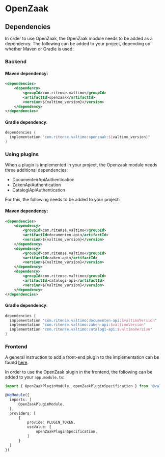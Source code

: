 # OpenZaak

## Dependencies

In order to use OpenZaak, the OpenZaak module needs to be added as a dependency.
The following can be added to your project, depending on whether Maven or Gradle is used:

### Backend

#### Maven dependency:
```xml
<dependencies>
    <dependency>
        <groupId>com.ritense.valtimo</groupId>
        <artifactId>openzaak</artifactId>
        <version>${valtimo_version}</version>
    </dependency>
</dependencies>
```

#### Gradle dependency:
```groovy
dependencies {
  implementation "com.ritense.valtimo:openzaak:${valtimo_version}"
}
```

### Using plugins

When a plugin is implemented in your project, the Openzaak module needs three additional dependencies:
- DocumentenApiAuthentication 
- ZakenApiAuthentication 
- CatalogiApiAuthentication

For this, the following needs to be added to your project:

#### Maven dependency:
```xml
<dependencies>
    <dependency>
        <groupId>com.ritense.valtimo</groupId>
        <artifactId>documenten-api</artifactId>
        <version>${valtimo_version}</version>
    </dependency>
    <dependency>
        <groupId>com.ritense.valtimo</groupId>
        <artifactId>zaken-api</artifactId>
        <version>${valtimo_version}</version>
    </dependency>
    <dependency>
        <groupId>com.ritense.valtimo</groupId>
        <artifactId>catalogi-api</artifactId>
        <version>${valtimo_version}</version>
    </dependency>
</dependencies>
```

#### Gradle dependency:
```groovy
dependencies {
  implementation "com.ritense.valtimo:documenten-api:$valtimoVersion"
  implementation "com.ritense.valtimo:zaken-api:$valtimoVersion"
  implementation "com.ritense.valtimo:catalogi-api:$valtimoVersion"
}
```

### Frontend

A general instruction to add a front-end plugin to the implementation can be
found [here](../core/plugin.md#adding-a-front-end-plugin-to-the-implementation).

In order to use the OpenZaak plugin in the frontend, the following can be added to your `app.module.ts`:

```typescript
import { OpenZaakPluginModule, openZaakPluginSpecification } from '@valtimo/plugin';

@NgModule({
  imports: [
      OpenZaakPluginModule,
  ],
  providers: [
      {
          provide: PLUGIN_TOKEN,
          useValue: [
              openZaakPluginSpecification,
          ]
      }
  ]
})
```
